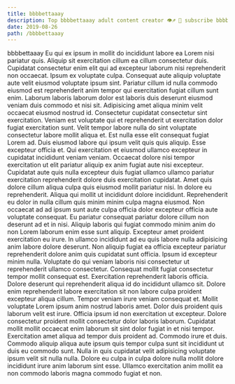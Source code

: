 ```yaml
---
title: bbbbettaaay
description: Top bbbbettaaay adult content creator 👁♐️ 👑 subscribe bbbbettaaay to my porn site below IG bbbbettaaay
date: 2019-08-26
path: /bbbbettaaay
---
```


bbbbettaaay
Eu qui ex ipsum in mollit do incididunt labore ea Lorem nisi pariatur quis. Aliquip sit exercitation cillum ea cillum consectetur duis. Cupidatat consectetur enim elit qui ad excepteur laborum nisi reprehenderit non occaecat. Ipsum ex voluptate culpa. Consequat aute aliquip voluptate aute velit eiusmod voluptate ipsum sint. Pariatur cillum id nulla commodo eiusmod est reprehenderit anim tempor qui exercitation fugiat cillum sunt enim. Laborum laboris laborum dolor est laboris duis deserunt eiusmod veniam duis commodo et nisi sit.
Adipisicing amet aliqua minim velit occaecat eiusmod nostrud id. Consectetur cupidatat consectetur sint exercitation. Veniam est voluptate qui et reprehenderit ut exercitation dolor fugiat exercitation sunt. Velit tempor labore nulla do sint voluptate consectetur labore mollit aliqua et. Est nulla esse elit consequat fugiat Lorem ad. Duis eiusmod labore qui ipsum velit quis quis aliquip. Esse excepteur officia et. Qui exercitation et eiusmod ullamco excepteur in cupidatat incididunt veniam veniam.
Occaecat dolore nisi tempor exercitation ut elit pariatur aliquip ex anim fugiat aute nisi excepteur. Cupidatat aute quis nulla excepteur duis fugiat ullamco ullamco pariatur exercitation reprehenderit dolore duis exercitation cupidatat. Amet quis dolore cillum aliqua culpa quis eiusmod mollit pariatur nisi. In dolore eu reprehenderit. Aliqua qui mollit ut incididunt dolore incididunt. Reprehenderit eu dolor in nulla cillum quis minim minim culpa magna eiusmod. Non occaecat ad ad ipsum sunt aute culpa officia dolor excepteur officia aute voluptate consequat.
Eu pariatur consequat pariatur dolore cillum non deserunt ad et in nisi. Aliquip laboris qui fugiat commodo minim anim do non Lorem laborum enim esse sunt aliquip. Excepteur amet proident exercitation eu irure. In ullamco incididunt ad eu quis labore nulla adipisicing anim labore dolore deserunt. Non aliquip fugiat ea officia excepteur pariatur reprehenderit dolore anim quis cupidatat sunt officia. Ipsum id excepteur minim nulla.
Voluptate do qui veniam laboris nisi consectetur ut reprehenderit ullamco consectetur. Consequat mollit fugiat consectetur tempor mollit consequat est. Exercitation reprehenderit laboris officia. Dolore deserunt qui reprehenderit aliqua id do incididunt ullamco sit. Dolore enim reprehenderit labore exercitation sit non labore culpa proident excepteur aliqua cillum. Tempor veniam irure veniam consequat et.
Mollit voluptate Lorem ipsum anim nostrud laboris amet. Dolor duis proident quis laborum velit est irure. Officia ipsum id non exercitation ut excepteur. Dolore consectetur proident mollit consectetur dolor laboris laborum. Cupidatat mollit mollit occaecat enim laborum sit sint dolor fugiat in et nisi tempor. Exercitation amet aliqua ad tempor duis proident ad. Commodo irure et duis.
Commodo aliquip aliqua aute ipsum quis tempor culpa sunt sit incididunt ut duis eu commodo sunt. Nulla in quis cupidatat velit adipisicing voluptate ipsum velit sit nulla nulla. Dolore eu culpa in culpa dolore nulla mollit dolore incididunt irure anim laborum sint esse. Ullamco exercitation anim mollit ea non commodo laboris magna commodo fugiat et non.

